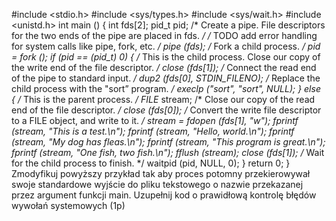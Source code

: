 #include <stdio.h>
#include <sys/types.h>
#include <sys/wait.h>
#include <unistd.h>
int main ()
{
    int fds[2];
    pid_t pid;
    /* Create a pipe. File descriptors for the two ends of the pipe are placed in fds. */
    /* TODO add error handling for system calls like pipe, fork, etc. */
    pipe (fds);
    /* Fork a child process. */
    pid = fork ();
    if (pid == (pid_t) 0) {
        /* This is the child process. Close our copy of the write end of the file descriptor. */
        close (fds[1]);
        /* Connect the read end of the pipe to standard input. */
        dup2 (fds[0], STDIN_FILENO);
        /* Replace the child process with the "sort” program. */
        execlp ("sort", "sort", NULL);
    } else {
        /* This is the parent process. */
        FILE* stream;
        /* Close our copy of the read end of the file descriptor. */
        close (fds[0]);
        /* Convert the write file descriptor to a FILE object, and write to it. */
        stream = fdopen (fds[1], "w");
        fprintf (stream, "This is a test.\n");
        fprintf (stream, "Hello, world.\n");
        fprintf (stream, "My dog has fleas.\n");
        fprintf (stream, "This program is great.\n");
        fprintf (stream, "One fish, two fish.\n");
        fflush (stream);
        close (fds[1]);
        /* Wait for the child process to finish. */
        waitpid (pid, NULL, 0);
    }
    return 0;
}
Zmodyfikuj powyższy przykład tak aby proces potomny przekierowywał swoje standardowe wyjście do pliku tekstowego o nazwie przekazanej przez argument funkcji main.
Uzupełnij kod o prawidłową kontrolę błędów wywołań systemowych (1p)
